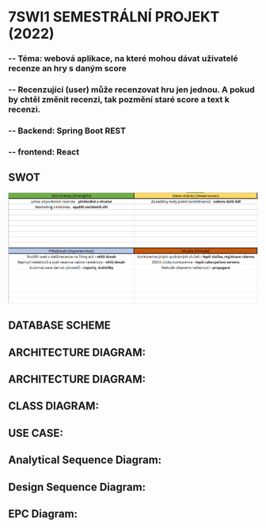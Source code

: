 # 7SWI1 SEMESTRÁLNÍ PROJEKT (2022)
 
### -- Téma: webová aplikace, na které mohou dávat uživatelé recenze an hry s daným score
### -- Recenzující (user) může recenzovat hru jen jednou. A pokud by chtěl změnit recenzi, tak pozmění staré score a text k recenzi.
### -- Backend: Spring Boot REST
### -- frontend: React

## SWOT
![Screenshot](SWOT/SWOT.png)

## DATABASE SCHEME

## ARCHITECTURE DIAGRAM:

## ARCHITECTURE DIAGRAM:

## CLASS DIAGRAM:

## USE CASE:

## Analytical Sequence Diagram:

## Design Sequence Diagram:

## EPC Diagram:
